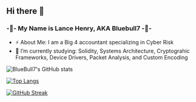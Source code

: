 ## Hi there 👋

### -🔵- My Name is Lance Henry, AKA Bluebull7 -🔵-

- ⚡ About Me: I am a Big 4 accountant specializing in Cyber Risk
- 🌱 I’m currently studying: Solidity, Systems Architecture, Cryptograhic Frameworks, Device Drivers, Packet Analysis, and Custom Encoding

![BlueBull7's GitHub stats](https://github-readme-stats.vercel.app/api?username=bluebull7&show_icons=true&bg_color=00000000&theme=radical)

[![Top Langs](https://github-readme-stats.vercel.app/api/top-langs/?username=bluebull7&layout=donut&bg_color=00000000&theme=radical)](https://github.com/anuraghazra/github-readme-stats)

[![GitHub Streak](https://streak-stats.demolab.com/?user=Bluebull7&background=00000000)](https://git.io/streak-stats)

<!--
**Bluebull7/Bluebull7** is a ✨ _special_ ✨ repository because its `README.md` (this file) appears on your GitHub profile.

Here are some ideas to get you started:

- 🔭 I’m currently working on ...
- 🌱 I’m currently learning ...
- 👯 I’m looking to collaborate on ...
- 🤔 I’m looking for help with ...
- 💬 Ask me about ...
- 📫 How to reach me: ...
- 😄 Pronouns: ...
- ⚡ Fun fact: ...
-->
